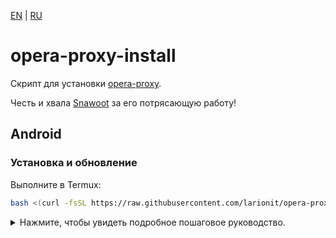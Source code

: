 [EN] | [RU]

[EN]: https://github.com/larionit/opera-proxy-install/blob/dev/README.md
[RU]: https://github.com/larionit/opera-proxy-install/blob/dev/ru/README.md

# opera-proxy-install

Скрипт для установки [opera-proxy](https://github.com/Snawoot/opera-proxy).

Честь и хвала [Snawoot](https://github.com/Snawoot) за его потрясающую работу!

## Android

### Установка и обновление

Выполните в Termux:

```bash
bash <(curl -fsSL https://raw.githubusercontent.com/larionit/opera-proxy-install/dev/ru/opera-proxy-install-android.sh)
```

<details>
  <summary>Нажмите, чтобы увидеть подробное пошаговое руководство.</summary>

### 1. Подготовка

1. Установите [Termux](https://termux.dev/) из [Google play](https://play.google.com/store/apps/details?id=com.termux), [F-Droid](https://f-droid.org/en/packages/com.termux/) или [GitHub](https://github.com/termux/termux-app/releases)

2. Установите [Adguard](https://adguard.com/en/adguard-android/overview.html) из  [GitHub](https://github.com/AdguardTeam/AdguardForAndroid/releases)

### 2. Установка и запуск opera-proxy

1. Откройте Termux и выполните эту команду:

```bash
bash <(curl -fsSL https://raw.githubusercontent.com/larionit/opera-proxy-install/dev/ru/opera-proxy-install-android.sh)
```

***Подсказка:*** *скопируйте, вставьте и нажмите Enter*

2. После успешной установки запустите opera-proxy с помощью этой команды:

```bash
opera-proxy
```

### 3. Настройка маршрутизации

1. Откройте приложение Adguard, примите условия и положения

2. Перейдите в: *Настройки -> Фильтрация -> Сеть -> Прокси -> Прокси-сервер ->* ***Добавить прокси-сервер***

    * Имя прокси: `opera-proxy`
    * Тип прокси: `HTTP` 
    * Хост: `127.0.0.1`
    * Порт: `18080`
    * Использовать FakeDNS: `ВКЛ`

    Нажмите `Сохранить и выбрать`, вернитесь на страницу "**Прокси**".

3. В разделе: *Настройки -> Фильтрация -> Сеть -> Прокси ->* ***Приложения, работающие через прокси***

    * Наберите "*Termux*" в поле для поиска
    * Переведите переключатель в положение `ВЫКЛ`

4. Вернитесь в: *Настройки -> Фильтрация -> Сеть ->* ***Прокси***
    
    * Установите переключатель рядом с Proxy в положение `ВКЛ`.

5. Откройте главную страницу приложения и нажмите на `БОЛЬШУЮ КНОПКУ` в центре 

Готово! Проверить результат можно перейдя на сайт [showmyip.com](https://showmyip.com/)

</details>